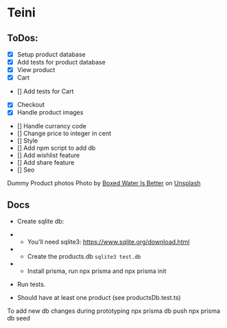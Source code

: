 # Teini

## ToDos:

- [x] Setup product database
- [x] Add tests for product database
- [x] View product
- [x] Cart
- [] Add tests for Cart
- [x] Checkout
- [x] Handle product images
- [] Handle currancy code
- [] Change price to integer in cent
- [] Style
- [] Add npm script to add db
- [] Add wishlist feature
- [] Add share feature
- [] Seo 

Dummy Product photos
Photo by <a href="https://unsplash.com/@boxedwater?utm_source=unsplash&utm_medium=referral&utm_content=creditCopyText">Boxed Water Is Better</a> on <a href="https://unsplash.com/@boxedwater?utm_source=unsplash&utm_medium=referral&utm_content=creditCopyText">Unsplash</a>

## Docs

- Create sqlite db:
- - You'll need sqlite3: https://www.sqlite.org/download.html
- - Create the products.db `sqlite3 test.db`
- - Install prisma, run npx prisma and npx prisma init

- Run tests.
- Should have at least one product (see productsDb.test.ts)

To add new db changes during prototyping
npx prisma db push
npx prisma db seed
